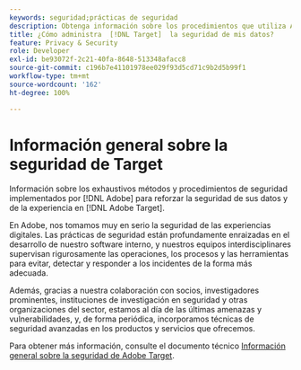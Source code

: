 ```yaml
---
keywords: seguridad;prácticas de seguridad
description: Obtenga información sobre los procedimientos que utiliza Adobe para reforzar la seguridad de sus datos y la experiencia de Adobe  [!DNL Target] . Descargue el Documento técnico Información general de seguridad de Adobe  [!DNL Target] .
title: ¿Cómo administra  [!DNL Target]  la seguridad de mis datos?
feature: Privacy & Security
role: Developer
exl-id: be93072f-2c21-40fa-8648-513348afacc8
source-git-commit: c196b7e41101978ee029f93d5cd71c9b2d5b99f1
workflow-type: tm+mt
source-wordcount: '162'
ht-degree: 100%

---
```


# Información general sobre la seguridad de Target

Información sobre los exhaustivos métodos y procedimientos de seguridad implementados por [!DNL Adobe] para reforzar la seguridad de sus datos y de la experiencia en [!DNL Adobe Target].

En Adobe, nos tomamos muy en serio la seguridad de las experiencias digitales. Las prácticas de seguridad están profundamente enraizadas en el desarrollo de nuestro software interno, y nuestros equipos interdisciplinares supervisan rigurosamente las operaciones, los procesos y las herramientas para evitar, detectar y responder a los incidentes de la forma más adecuada.

Además, gracias a nuestra colaboración con socios, investigadores prominentes, instituciones de investigación en seguridad y otras organizaciones del sector, estamos al día de las últimas amenazas y vulnerabilidades, y, de forma periódica, incorporamos técnicas de seguridad avanzadas en los productos y servicios que ofrecemos.

Para obtener más información, consulte el documento técnico [Información general sobre la seguridad de Adobe Target](https://www.adobe.com/content/dam/cc/en/security/pdfs/AdobeTargetSecurityOverview.pdf).
